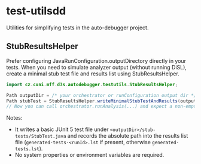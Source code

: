 # test-utilsdd 

Utilities for simplifying tests in the auto-debugger project.

## StubResultsHelper

Prefer configuring JavaRunConfiguration.outputDirectory directly in your tests. When you need to simulate analyzer output (without running DiSL), create a minimal stub test file and results list using StubResultsHelper.

```java
import cz.cuni.mff.d3s.autodebugger.testutils.StubResultsHelper;

Path outputDir = /* your orchestrator or runConfiguration output dir */;
Path stubTest = StubResultsHelper.writeMinimalStubTestAndResults(outputDir);
// Now you can call orchestrator.runAnalysis(...) and expect a non-empty result
```

Notes:
- It writes a basic JUnit 5 test file under `<outputDir>/stub-tests/StubTest.java` and records the absolute path into the results list file (`generated-tests-<runId>.lst` if present, otherwise `generated-tests.lst`).
- No system properties or environment variables are required.

